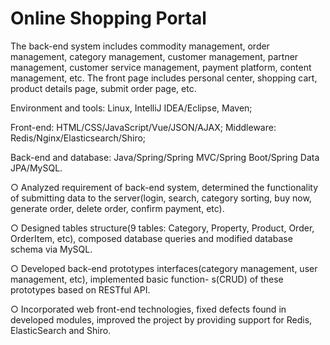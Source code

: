 # Online Shopping Portal

The back-end system includes commodity management, order management, category management, customer management, partner management, customer service management, payment platform, content management, etc. The front page includes personal center, shopping cart, product details page, submit order page, etc.

Environment and tools: Linux, IntelliJ IDEA/Eclipse, Maven; 

Front-end: HTML/CSS/JavaScript/Vue/JSON/AJAX; Middleware: Redis/Nginx/Elasticsearch/Shiro;

Back-end and database: Java/Spring/Spring MVC/Spring Boot/Spring Data JPA/MySQL.

○	Analyzed requirement of back-end system, determined the functionality of submitting data to the server(login, search, category sorting, buy now, generate order, delete order, confirm payment, etc).


○	Designed tables structure(9 tables: Category, Property, Product, Order, OrderItem, etc), composed database queries and modified database schema via MySQL.


○	Developed back-end prototypes interfaces(category management, user management, etc), implemented basic function- s(CRUD) of these prototypes based on RESTful API.


○	Incorporated web front-end technologies, fixed defects found in developed modules, improved the project by providing support for Redis, ElasticSearch and Shiro.
